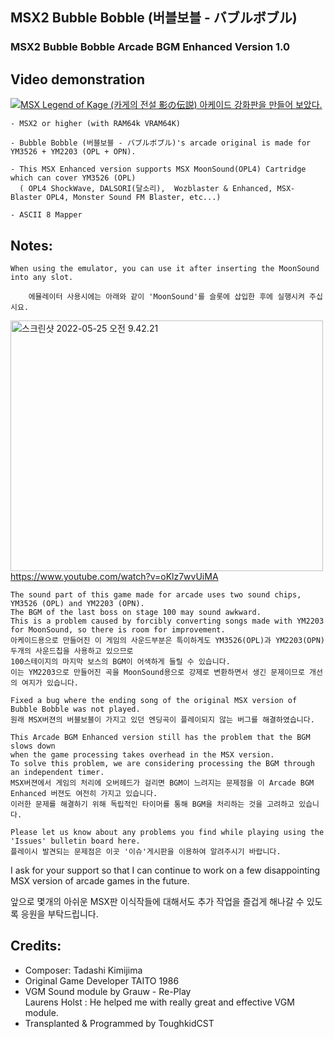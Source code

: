 
## MSX2 Bubble Bobble (버블보블 - バブルボブル)
### MSX2 Bubble Bobble Arcade BGM Enhanced Version 1.0


## Video demonstration

[![MSX Legend of Kage (카게의 전설 影の伝説) 아케이드 강화판을 만들어 보았다.](https://yt-embed.herokuapp.com/embed?v=BCyFXiUXR8A)](https://youtu.be/BCyFXiUXR8A "MSX Legend of Kage (카게의 전설 影の伝説) 아케이드 강화판을 만들어 보았다. ")



	- MSX2 or higher (with RAM64k VRAM64K) 
 
	- Bubble Bobble (버블보블 - バブルボブル)'s arcade original is made for YM3526 + YM2203 (OPL + OPN).

	- This MSX Enhanced version supports MSX MoonSound(OPL4) Cartridge which can cover YM3526 (OPL)
	  ( OPL4 ShockWave, DALSORI(달소리),  Wozblaster & Enhanced, MSX-Blaster OPL4, Monster Sound FM Blaster, etc...)  
 
	- ASCII 8 Mapper



## Notes:

	When using the emulator, you can use it after inserting the MoonSound into any slot.
	
    	에뮬레이터 사용시에는 아래와 같이 'MoonSound'를 슬롯에 삽입한 후에 실행시켜 주십시요. 

<a data-flickr-embed="true" href="https://youtu.be/oKlz7wvUiMA" title="스크린샷 2022-05-25 오전 9.42.21"><img src="https://live.staticflickr.com/65535/52097828180_6d1e140c2c.jpg" width="500" height="401" alt="스크린샷 2022-05-25 오전 9.42.21"></a>
https://www.youtube.com/watch?v=oKlz7wvUiMA

    The sound part of this game made for arcade uses two sound chips, YM3526 (OPL) and YM2203 (OPN).
    The BGM of the last boss on stage 100 may sound awkward.
    This is a problem caused by forcibly converting songs made with YM2203 for MoonSound, so there is room for improvement.
    아케이드용으로 만들어진 이 게임의 사운드부분은 특이하게도 YM3526(OPL)과 YM2203(OPN) 두개의 사운드칩을 사용하고 있으므로 
    100스테이지의 마지막 보스의 BGM이 어색하게 들릴 수 있습니다. 
    이는 YM2203으로 만들어진 곡을 MoonSound용으로 강제로 변환하면서 생긴 문제이므로 개선의 여지가 있습니다. 
  
    Fixed a bug where the ending song of the original MSX version of Bubble Bobble was not played.
    원래 MSX버젼의 버블보블이 가지고 있던 엔딩곡이 플레이되지 않는 버그를 해결하였습니다. 
  
    This Arcade BGM Enhanced version still has the problem that the BGM slows down 
    when the game processing takes overhead in the MSX version.
    To solve this problem, we are considering processing the BGM through an independent timer.
    MSX버젼에서 게임의 처리에 오버헤드가 걸리면 BGM이 느려지는 문제점을 이 Arcade BGM Enhanced 버젼도 여전히 가지고 있습니다. 
    이러한 문제를 해결하기 위해 독립적인 타이머를 통해 BGM을 처리하는 것을 고려하고 있습니다. 
  
    Please let us know about any problems you find while playing using the 'Issues' bulletin board here.
    플레이시 발견되는 문제점은 이곳 '이슈'게시판을 이용하여 알려주시기 바랍니다. 
  

I ask for your support so that 
            I can continue to work on a few disappointing MSX version of arcade games in the future.

앞으로 몇개의 아쉬운 MSX판 이식작들에 대해서도 추가 작업을 즐겁게 해나갈 수 있도록 응원을 부탁드립니다. 


## Credits:

- Composer: Tadashi Kimijima
- Original Game Developer TAITO 1986
- VGM Sound module by Grauw - Re-Play                           
  Laurens Holst : He helped me with really great and effective VGM module.
- Transplanted & Programmed by ToughkidCST 

